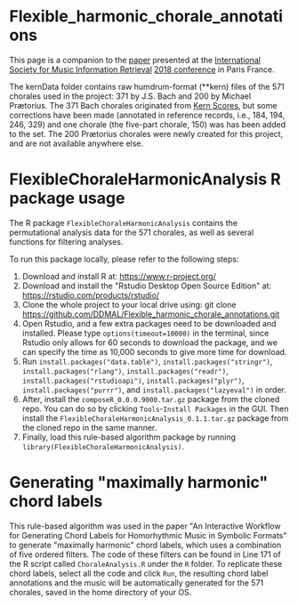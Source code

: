 # Flexible_harmonic_chorale_annotations

This page is a companion to the <a href="http://ismir2018.ircam.fr/doc/pdfs/283_Paper.pdf">paper</a> presented at the <a href="https://www.ismir.net">International Society for Music Information Retrieval</a> <a href="https://ismir2018.ircam.fr">2018 conference</a> in Paris France.

The kernData folder contains raw humdrum-format (\*\*kern) files of the 571 chorales used in the project: 371 by J.S. Bach and 200 by Michael Pr&aelig;torius.
The 371 Bach chorales originated from <a href="http://kern.ccarh.orh">Kern Scores</a>, but some corrections have been made (annotated in reference records, i.e., 184, 194, 246, 329) and one chorale (the five-part chorale, 150) was has been added to the set.
The 200 Pr&aelig;torius chorales were newly created for this project, and are not available anywhere else.


# FlexibleChoraleHarmonicAnalysis R package usage

The R package `FlexibleChoraleHarmonicAnalysis` contains the permutational analysis data for the 571 chorales, as well as several functions for filtering analyses.

To run this package locally, please refer to the following steps:

1. Download and install R at: https://www.r-project.org/
2. Download and install the "Rstudio Desktop Open Source Edition" at: https://rstudio.com/products/rstudio/
3. Clone the whole project to your local drive using: git clone https://github.com/DDMAL/Flexible_harmonic_chorale_annotations.git
4. Open Rstudio, and a few extra packages need to be downloaded and installed. Please type `options(timeout=10000)` in the terminal, since Rstudio only allows for 60 seconds to download the package, and we can specify the time as 10,000 seconds to give more time for download. 
5. Run `install.packages("data.table")`, `install.packages("stringr")`, `install.packages("rlang")`, `install.packages("readr")`, `install.packages("rstudioapi")`, `install.packages("plyr")`, `install.packages("purrr")`, and `install.packages("lazyeval")` in order.
6. After, install the `composeR_0.0.0.9000.tar.gz` package from the cloned repo. You can do so by clicking `Tools`-`Install Packages` in the GUI. Then install the `FlexibleChoraleHarmonicAnalysis_0.1.1.tar.gz` package from the cloned repo in the same manner.
7. Finally, load this rule-based algorithm package by running `library(FlexibleChoraleHarmonicAnalysis)`.

# Generating "maximally harmonic" chord labels 

This rule-based algorithm was used in the paper "An Interactive Workflow for Generating Chord Labels for Homorhythmic Music in Symbolic Formats" to generate "maximally harmonic" chord labels, which uses a combination of five ordered filters. The code of these filters can be found in Line 171 of the R script called `ChoraleAnalysis.R` under the `R` folder. To replicate these chord labels, select all the code and click `Run`, the resulting chord label annotations and the music will be automatically generated for the 571 chorales, saved in the home directory of your OS.


